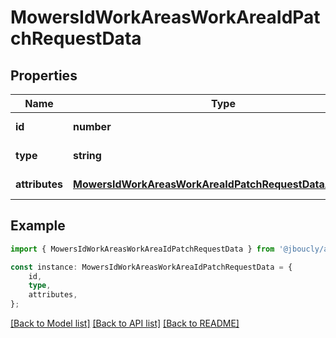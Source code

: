 # MowersIdWorkAreasWorkAreaIdPatchRequestData


## Properties

Name | Type | Description | Notes
------------ | ------------- | ------------- | -------------
**id** | **number** |  | [default to undefined]
**type** | **string** |  | [default to undefined]
**attributes** | [**MowersIdWorkAreasWorkAreaIdPatchRequestDataAttributes**](MowersIdWorkAreasWorkAreaIdPatchRequestDataAttributes.md) |  | [default to undefined]

## Example

```typescript
import { MowersIdWorkAreasWorkAreaIdPatchRequestData } from '@jboucly/automower-connect-sdk';

const instance: MowersIdWorkAreasWorkAreaIdPatchRequestData = {
    id,
    type,
    attributes,
};
```

[[Back to Model list]](../README.md#documentation-for-models) [[Back to API list]](../README.md#documentation-for-api-endpoints) [[Back to README]](../README.md)
